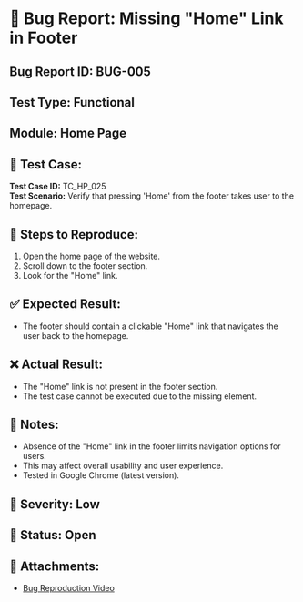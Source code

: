 # 🐞 Bug Report: Missing "Home" Link in Footer

## Bug Report ID: BUG-005  
## Test Type: Functional  
## Module: Home Page  

## 🧪 Test Case:
**Test Case ID:** TC_HP_025  
**Test Scenario:** Verify that pressing 'Home' from the footer takes user to the homepage.

## 🔁 Steps to Reproduce:
1. Open the home page of the website.  
2. Scroll down to the footer section.  
3. Look for the "Home" link.  

## ✅ Expected Result:
- The footer should contain a clickable "Home" link that navigates the user back to the homepage.  

## ❌ Actual Result:
- The "Home" link is not present in the footer section.  
- The test case cannot be executed due to the missing element.  

## 📝 Notes:
- Absence of the "Home" link in the footer limits navigation options for users.  
- This may affect overall usability and user experience.  
- Tested in Google Chrome (latest version).  

## 🧭 Severity: Low  
## 🚦 Status: Open  

## 📎 Attachments:
- [Bug Reproduction Video](https://drive.google.com/file/d/1Vx-SGagh28JdekHKjjdaTBNZBTc5seSa/view?usp=drive_link)
